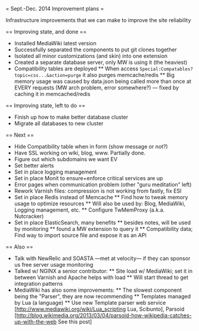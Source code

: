 = Sept.-Dec. 2014 Improvement plans =

Infrastructure improvements that we can make to improve the site reliability

== Improving state, and done ==

* Installed MediaWiki latest version
* Successfully separated the components to put git clones together
* Isolated all minor customizations (and skin) into one extension
* Created a separate database server, only MW is using it (the heaviest)
* Compatibility tables are deployed
** When access <code>Special:Compatables?topic=css...&action=purge</code> it also purges memcache/redis
** Big memory usage was caused by data.json being called more than once at EVERY requests (MW arch problem, error somewhere?) — fixed by caching it in memcached/redis



== Improving state, left to do ==

* Finish up how to make better database cluster
* Migrate all databases to new cluster


== Next ==

* Hide Compatibility table when in form (show message or not?)
* Have SSL working on wiki, blog, www. Partially done.
* Figure out which subdomains we want EV
* Set better alerts
* Set in place logging management
* Set in place Monit to ensure+enforce critical services are up
* Error pages when communication problem (other "guru meditation" left)
* Rework Varnish files: compression is not working from fastly, fix ESI
* Set in place Redis instead of Memcache
** Find how to tweak memory usage to optimize resources 
** Will also be used by: Blog, MediaWiki, Logging management, etc.
** Configure TwMemProxy (a.k.a. Nutcracker)
* Set in place ElasticSearch, many benefits
** besides notes, will be used by monitoring
** found a MW extension to query it
** Compatibility data; Find way to import source file and expose it as an API


== Also ==

* Talk with NewRelic and SOASTA —met at velocity— if they can sponsor us free server usage monitoring
* Talked w/ NGINX a senior contributor:
** Site load w/ MediaWiki; set it in between Varnish and Apache helps with load
** Will start thread to get integration patterns
* MediaWiki has also some improvements:
** The slowest component being the "Parser", they are now recommending
** Templates managed by Lua (a language)
** Use new Template parser web service [http://www.mediawiki.org/wiki/Lua_scripting Lua, Scibunto], Parsoid [http://blog.wikimedia.org/2013/03/04/parsoid-how-wikipedia-catches-up-with-the-web See this post]